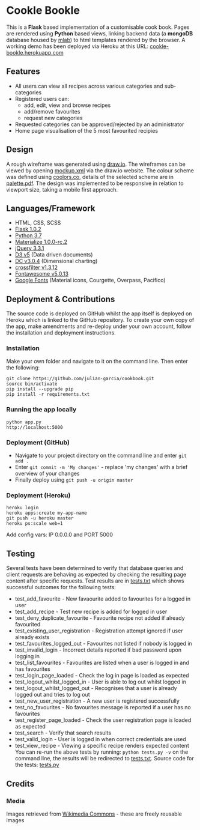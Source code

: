 # Cookle Bookle
This is a **Flask** based implementation of a customisable cook book. Pages are rendered using **Python** based views, linking backend data (a **mongoDB** database housed by [mlab](https://mlab.com)) to html templates rendered by the browser. A working demo has been deployed via Heroku at this URL: [cookle-bookle.herokuapp.com](https://cookle-bookle.herokuapp.com)

## Features
- All users can view all recipes across various categories and sub-categories
- Registered users can:
  - add, edit, view and browse recipes
  - add/remove favourites
  - request new categories
- Requested categories can be approved/rejected by an administrator
- Home page visualisation of the 5 most favourited recipies

## Design
A rough wireframe was generated using [draw.io](https://www.draw.io). The wireframes can be viewed by
opening [mockup.xml](resources/mockup.xml) via the draw.io website. The colour scheme was defined using
[coolors.co](https://coolors.co), details of the selected scheme are in [palette.pdf](resources/palette.pdf). The design was implemented to be responsive in relation to viewport size, taking a mobile first approach.

## Languages/Framework
- HTML, CSS, SCSS
- [Flask 1.0.2](http://flask.pocoo.org)
- [Python 3.7](https://www.python.org)
- [Materialize 1.0.0-rc.2](https://materializecss.com)
- [jQuery 3.3.1](https://jquery.com)
- [D3 v5](https://d3js.org) (Data driven documents)
- [DC v3.0.4](https://dc-js.github.io/dc.js/) (Dimensional charting)
- [crossfilter v1.3.12](https://github.com/crossfilter/crossfilter/wiki)
- [Fontawesome v5.0.13](https://fontawesome.com)
- [Google Fonts](https://fonts.google.com) (Material icons, Courgette, Overpass, Pacifico)

## Deployment & Contributions
The source code is deployed on GitHub whilst the app itself is deployed on Heroku which is linked to the GitHub repository. To create your own copy of the app, make amendments and re-deploy under your own account, follow the installation and deployment instructions.
### Installation
Make your own folder and navigate to it on the command line. Then enter the following:
```
git clone https://github.com/julian-garcia/cookbook.git
source bin/activate
pip install --upgrade pip
pip install -r requirements.txt
```
### Running the app locally
```
python app.py
http://localhost:5000
```
### Deployment (GitHub)
- Navigate to your project directory on the command line and enter `git add .` 
- Enter `git commit -m 'My changes'` - replace 'my changes' with a brief overview of your changes
- Finally deploy using `git push -u origin master`
### Deployment (Heroku)
```
heroku login
heroku apps:create my-app-name
git push -u heroku master
heroku ps:scale web=1
```
Add config vars: IP 0.0.0.0 and PORT 5000

## Testing
Several tests have been determined to verify that database queries and client requests are behaving as expected by checking the resulting page content after specific requests. Test results are in [tests.txt](tests.txt) which shows successful outcomes for the following tests:
- test_add_favourite - New favaourite added to favourites for a logged in user
- test_add_recipe - Test new recipe is added for logged in user
- test_deny_duplicate_favourite - Favourite recipe not added if already favourited
- test_existing_user_registration - Registration attempt ignored if user already exists
- test_favourites_logged_out - Favourites not listed if nobody is logged in
- test_invalid_login - Incorrect details reported if bad password upon logging in
- test_list_favourites - Favourites are listed when a user is logged in and has favourites
- test_login_page_loaded - Check the log in page is loaded as expected
- test_logout_whilst_logged_in - User is able to log out whilst logged in
- test_logout_whilst_logged_out - Recognises that a user is already logged out and tries to log out
- test_new_user_registration - A new user is registered successfully
- test_no_favourites - No favourites message is reported if a user has no favourites
- test_register_page_loaded - Check the user registration page is loaded as expected
- test_search - Verify that search results
- test_valid_login - User is logged in when correct credentials are used
- test_view_recipe - Viewing a specific recipe renders expected content
You can re-run the above tests by running: `python tests.py -v` on the command line, the results will be redirected to [tests.txt](tests.txt). Source code for the tests: [tests.py](tests.py)

## Credits
### Media
Images retrieved from [Wikimedia Commons](https://commons.wikimedia.org/wiki/Main_Page) - these are freely reusable images
